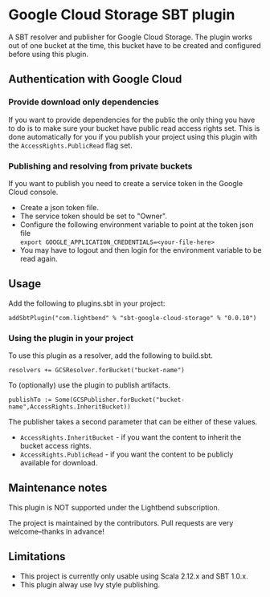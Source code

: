 # Google Cloud Storage SBT plugin
A SBT resolver and publisher for Google Cloud Storage. The plugin works out of one bucket at the time, this bucket have to be created and configured before using this plugin.

## Authentication with Google Cloud

### Provide download only dependencies 

If you want to provide dependencies for the public the only thing you have to do is to make sure your bucket have public read access rights set. This is done automatically for you if you publish your project using this plugin with the `AccessRights.PublicRead` flag set.

### Publishing and resolving from private buckets

If you want to publish you need to create a service token in the Google Cloud console.

- Create a json token file.
- The service token should be set to "Owner".
- Configure the following environment variable to point at the token json file\
 `export GOOGLE_APPLICATION_CREDENTIALS=<your-file-here>` 
- You may have to logout and then login for the environment variable to be read again. 

## Usage

Add the following to plugins.sbt in your project:


`addSbtPlugin("com.lightbend" % "sbt-google-cloud-storage" % "0.0.10")`

### Using the plugin in your project

To use this plugin as a resolver, add the following to build.sbt.

`resolvers += GCSResolver.forBucket("bucket-name")`

To (optionally) use the plugin to publish artifacts.

`publishTo := Some(GCSPublisher.forBucket("bucket-name",AccessRights.InheritBucket))`

The publisher takes a second parameter that can be either of these values.

- `AccessRights.InheritBucket` - if you want the content to inherit the bucket access rights. 
- `AccessRights.PublicRead` - if you want the content to be publicly available for download. 

## Maintenance notes

This plugin is NOT supported under the Lightbend subscription.

The project is maintained by the contributors. Pull requests are very welcome–thanks in advance!

## Limitations

- This project is currently only usable using Scala 2.12.x and SBT 1.0.x.
- This plugin alway use Ivy style publishing.
